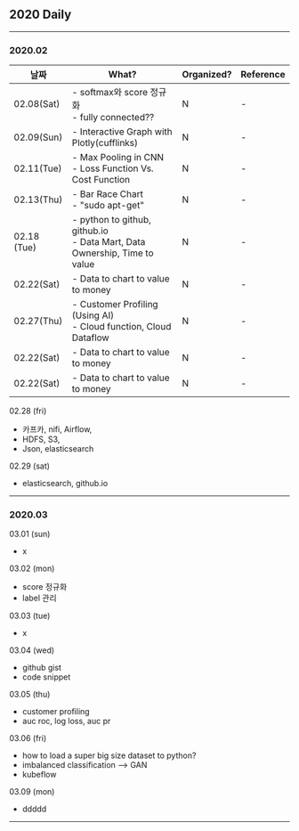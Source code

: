 ## 2020 Daily
------------------------------------------------------------
### 2020.02

|날짜|What?|Organized?|Reference|
|---|---|---|---|
|02.08(Sat)|- softmax와 score 정규화 <br> - fully connected??|N|- |
|02.09(Sun)|- Interactive Graph with Plotly(cufflinks) |N|- |
|02.11(Tue)|- Max Pooling in CNN <br> - Loss Function Vs. Cost Function |N|- |
|02.13(Thu)|- Bar Race Chart <br> - "sudo apt-get" |N|- |
|02.18 (Tue)|- python to github, github.io <br> - Data Mart, Data Ownership, Time to value |N|- |
|02.22(Sat)|- Data to chart to value to money |N|- |
|02.27(Thu)|- Customer Profiling (Using AI) <br>- Cloud function, Cloud Dataflow |N|- |
|02.22(Sat)|- Data to chart to value to money |N|- |
|02.22(Sat)|- Data to chart to value to money |N|- |
  

02.28 (fri)
  - 카프카, nifi, Airflow,
  - HDFS, S3, 
  - Json, elasticsearch

02.29 (sat)
  - elasticsearch, github.io
------------------------------------------------------------
### 2020.03

03.01 (sun)
  - x

03.02 (mon)
  - score 정규화
  - label 관리

03.03 (tue)
  - x
  
03.04 (wed)
  - github gist
  - code snippet
  
03.05 (thu)
  - customer profiling
  - auc roc, log loss, auc pr
  
03.06 (fri)
  - how to load a super big size dataset to python?
  - imbalanced classification --> GAN
  - kubeflow 
  
03.09 (mon)
  - ddddd

--------------------------
